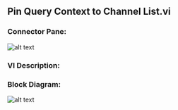 ## **Pin Query Context to Channel List.vi**
### Connector Pane:
![alt text](/images/Instrument%20Control/TSM%20Pin%20Abstraction/Pin%20Query%20Context%20to%20Channel%20List.vic.png "Pin Query Context to Channel List.vi connector pane")

### VI Description:


### Block Diagram:
![alt text](/images/Instrument%20Control/TSM%20Pin%20Abstraction/Pin%20Query%20Context%20to%20Channel%20List.vid.png "Pin Query Context to Channel List.vi block diagram")
